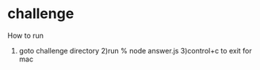 # challenge

How to run

1) goto challenge directory 
2)run % node answer.js
3)control+c to exit for mac
